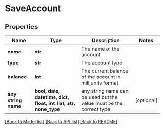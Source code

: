 # SaveAccount


## Properties
Name | Type | Description | Notes
------------ | ------------- | ------------- | -------------
**name** | **str** | The name of the account | 
**type** | **str** | The account type | 
**balance** | **int** | The current balance of the account in milliunits format | 
**any string name** | **bool, date, datetime, dict, float, int, list, str, none_type** | any string name can be used but the value must be the correct type | [optional]

[[Back to Model list]](../README.md#documentation-for-models) [[Back to API list]](../README.md#documentation-for-api-endpoints) [[Back to README]](../README.md)


